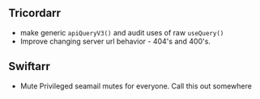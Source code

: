 Tricordarr
----------
* make generic `apiQueryV3()` and audit uses of raw `useQuery()`
* Improve changing server url behavior - 404's and 400's.

Swiftarr
--------
* Mute Privileged seamail mutes for everyone. Call this out somewhere
